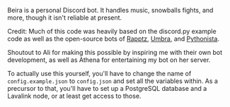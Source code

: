 Beira is a personal Discord bot. It handles music, snowballs fights, and more, though it isn't reliable at present.

Credit: Much of this code was heavily based on the discord.py example code as well as the open-source bots of 
[Rapptz](https://github.com/Rapptz/RoboDanny), [Umbra](https://github.com/AbstractUmbra/Mipha), and 
[Pythonista](https://github.com/PythonistaGuild/Pythonista-Bot/).

Shoutout to Ali for making this possible by inspiring me with their own bot development, as well as Athena for 
entertaining my bot on her server.

To actually use this yourself, you'll have to change the name of `config.example.json` to `config.json` and set all the variables within. As a precursor to that, you'll have to set up a PostgreSQL database and a Lavalink node, or at least get access to those.
